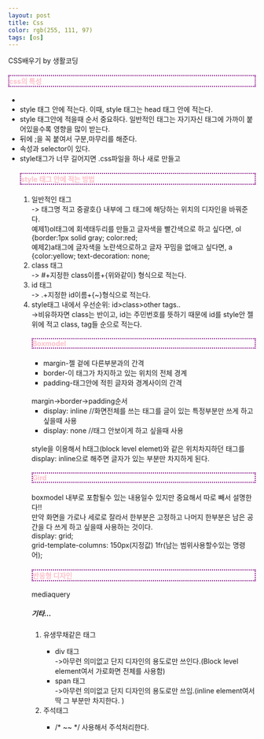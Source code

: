 ```yaml
---
layout: post
title: Css
color: rgb(255, 111, 97)
tags: [os]
---
```


<head>CSS배우기 by 생활코딩
    <meta charset="utf-8">
    <style>
    .grid {
        font-size: 20px;
    }
     h4 {
         border: 2px dotted purple;
         color:pink;
     }
     #ch {
         font-size:10px;
     }
    </style>
</head>
<body>
<h4>css의 특성</h4>
<ul>
<li></li>
<li>style 태그 안에 적는다. 이때, style 태그는 head 태그 안에 적는다. </li>
<li>style 태그안에 적을때 순서 중요하다. 일반적인 태그는 자기자신 태그에 가까이 붙어있을수록 영향을 많이 받는다. 
<li>뒤에 ;을 꼭 붙여서 구분,마무리를 해준다. </li>
<li>속성과 selector이 있다.  </li>
<li>style태그가 너무 길어지면 .css파일을 하나 새로 만들고 
<h4>style 태그 안에 적는 방법</h4>
<ol>
<li>일반적인 태그<br>-> 태그명 적고 중괄호{} 내부에 그 태그에 해당하는 위치의 디자인을 바꿔준다. 
<br> 예제1)ol태그에 회색태두리를 만들고 글자색을 빨간색으로 하고 싶다면, ol {border:1px solid gray; color:red; 
<br>예제2)a태그에 글자색을 노란색으로하고 글자 꾸밈을 없애고 싶다면, a {color:yellow; text-decoration: none;</li> 
<li>class 태그 <br> -> #+지정한 class이름+{위와같이} 형식으로 적는다.
<li>id 태그 <br> -> .+지정한 id이름+{~}형식으로 적는다.</li>
<li class = "ch"> style태그 내에서 우선순위: id>class>other tags..<br>->비유하자면 class는 반이고, id는 주민번호를 뜻하기 때문에 id를 style안 젤 위에 적고 class, tag들 순으로 적는다. 
<h4>Boxmodel</h4>
<ul>
<li>margin-젤 겉에 다른부분과의 간격</li>
<li>border-이 태그가 차지하고 있는 위치의 전체 경계</li>
<li>padding-태그안에 적힌 글자와 경계사이의 간격</li>
</ul>
<br><span class="ch">margin->border->padding순서</span>
<ul>
<li>display: inline   //화면전체를 쓰는 태그를 글이 있는 특정부분만 쓰게 하고 싶을때 사용</li>
<li>display: none   //태그 안보이게 하고 싶을때 사용</li>
</ul>
<br><span class="ch"> style을 이용해서 h태그(block level elemet)와 같은 위치차지하던 태그를 display: inline으로 해주면 글자가 있는 부분만 차지하게 된다.</span>
<h4>Gird</h4>
boxmodel 내부로 포함될수 있는 내용일수 있지만 중요해서 따로 빼서 설명한다!!<br>
만약 화면을 가로나 세로로 잘라서 한부분은 고정하고 나머지 한부분은 남은 공간을 다 쓰게 하고 싶을때 사용하는 것이다.<br><span id="grid"> display: grid; <br> grid-template-columns: 150px(지정값) 1fr(남는 범위사용할수있는 명령어);</span>

<h4>반응형 디자인</h4>
mediaquery
<h5>기타...</h5>
<ol>
<li>유생무채같은 태그</li>
<ul>
<li>div 태그 <br>->아무런 의미없고 단지 디자인의 용도로만 쓰인다.(Block level element여서 가로화면 전체를 사용함)</li>
<li>span 태그 <br>->아무런 의미없고 단지 디자인의 용도로만 쓰임.(inline element여서 딱 그 부분만 차지한다.  )</li> </ul>
<li>주석태그</li>
<ul><li>/* ~~ */ 사용해서 주석처리한다.</li></ul>
</ol>
</body>